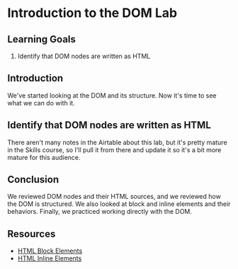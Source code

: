 # Introduction to the DOM Lab

## Learning Goals

1. Identify that DOM nodes are written as HTML

## Introduction
We've started looking at the DOM and its structure. Now it's time to see what we
can do with it.

## Identify that DOM nodes are written as HTML
There aren't many notes in the Airtable about this lab, but it's pretty mature in the Skills course, so I'll pull it from there and update it so it's a bit more mature for this audience. 


## Conclusion

We reviewed DOM nodes and their HTML sources, and we reviewed how the DOM is
structured. We also looked at block and inline elements and their behaviors.
Finally, we practiced working directly with the DOM.

## Resources

- [HTML Block Elements][html-block-elements]
- [HTML Inline Elements][html-inline-elements]

[html-block-elements]: https://developer.mozilla.org/en/docs/Web/HTML/Block-level_elements
[html-inline-elements]: https://developer.mozilla.org/en-US/docs/Web/HTML/Inline_elements
